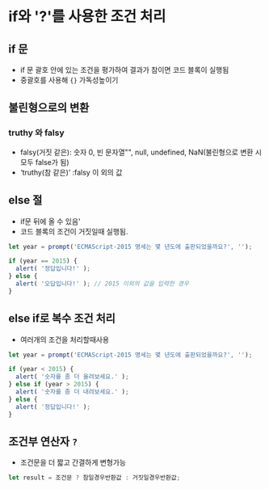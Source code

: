 # if와 '?'를 사용한 조건 처리

## if 문
- if 문 괄호 안에 있는 조건을 평가하여 결과가 참이면 코드 블록이 실행됨
- 중괄호를 사용해 `{}` 가독성높이기
## 불린형으로의 변환

### truthy 와 falsy
- falsy(거짓 같은): 숫자 0, 빈 문자열"", null, undefined, NaN(불린형으로 변환 시 모두 false가 됨)
- ‘truthy(참 같은)’ :falsy 이 외의 값

## else 절
- if문 뒤에 올 수 있음'
- 코드 블록의 조건이 거짓일때 실행됨.
```js
let year = prompt('ECMAScript-2015 명세는 몇 년도에 출판되었을까요?', '');

if (year == 2015) {
  alert( '정답입니다!' );
} else {
  alert( '오답입니다!' ); // 2015 이외의 값을 입력한 경우
}
```

## else if로 복수 조건 처리
- 여러개의 조건을 처리할때사용
```js
let year = prompt('ECMAScript-2015 명세는 몇 년도에 출판되었을까요?', '');

if (year < 2015) {
  alert( '숫자를 좀 더 올려보세요.' );
} else if (year > 2015) {
  alert( '숫자를 좀 더 내려보세요.' );
} else {
  alert( '정답입니다!' );
}
```

## 조건부 연산자 `?`
- 조건문을 더 짧고 간결하게 변형가능
```js
let result = 조건문 ? 참일경우반환값 : 거짓일경우반환값;
```
